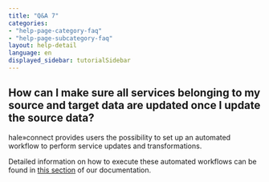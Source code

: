 ```yaml
---
title: "Q&A 7"
categories:
- "help-page-category-faq"
- "help-page-subcategory-faq"
layout: help-detail
language: en
displayed_sidebar: tutorialSidebar
---
```


<h2>How can I make sure all services belonging to my source and target data are updated once I update the source data?</h2>

hale»connect provides users the possibility to set up an automated workflow to perform service updates and transformations. 

Detailed information on how to execute these automated workflows can be found in <a href="../../references/themes/2018-04-04-reference-themes-automation">this section</a> of our documentation.
